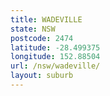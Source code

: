 ```yaml
---
title: WADEVILLE
state: NSW
postcode: 2474
latitude: -28.499375
longitude: 152.88504
url: /nsw/wadeville/
layout: suburb
---
```

